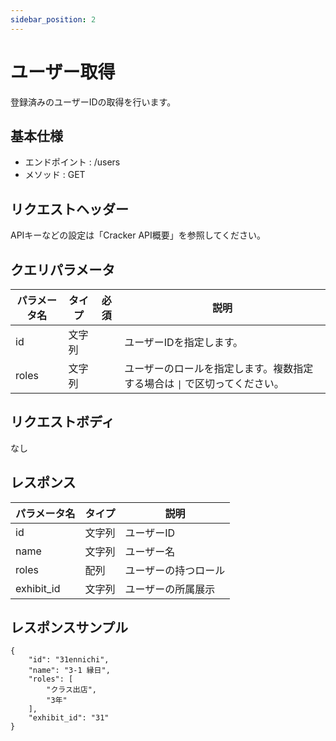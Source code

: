 ```yaml
---
sidebar_position: 2
---
```


# ユーザー取得
登録済みのユーザーIDの取得を行います。

## 基本仕様
- エンドポイント : /users
- メソッド : GET

## リクエストヘッダー
APIキーなどの設定は「Cracker API概要」を参照してください。

## クエリパラメータ

|パラメータ名|タイプ|必須|説明|
|----|----|----|----|
|id|文字列||ユーザーIDを指定します。|
|roles|文字列||ユーザーのロールを指定します。複数指定する場合は `\|` で区切ってください。|

## リクエストボディ
なし

## レスポンス

|パラメータ名|タイプ|説明|
|----|----|----|
|id|文字列|ユーザーID|
|name|文字列|ユーザー名|
|roles|配列|ユーザーの持つロール|
|exhibit_id|文字列|ユーザーの所属展示|

## レスポンスサンプル
```
{
    "id": "31ennichi",
    "name": "3-1 縁日",
    "roles": [
        "クラス出店",
        "3年"
    ],
    "exhibit_id": "31"
}
```
